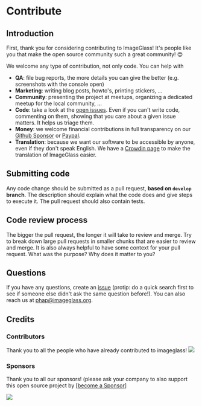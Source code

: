 # Contribute

## Introduction

First, thank you for considering contributing to ImageGlass! It's people like you that make the open source community such a great community! 😊

We welcome any type of contribution, not only code. You can help with 
- **QA**: file bug reports, the more details you can give the better (e.g. screenshots with the console open)
- **Marketing**: writing blog posts, howto's, printing stickers, ...
- **Community**: presenting the project at meetups, organizing a dedicated meetup for the local community, ...
- **Code**: take a look at the [open issues](https://github.com/d2phap/ImageGlass/issues). Even if you can't write code, commenting on them, showing that you care about a given issue matters. It helps us triage them.
- **Money**: we welcome financial contributions in full transparency on our [Github Sponsor](https://github.com/sponsors/d2phap) or [Paypal](https://www.paypal.me/d2phap).
- **Translation**: because we want our software to be accessible by anyone, even if they don't speak English. We have a [Crowdin page](https://crowdin.com/project/imageglass/invite) to make the translation of ImageGlass easier.


## Submitting code

Any code change should be submitted as a pull request, **based on `develop` branch**. The description should explain what the code does and give steps to execute it. The pull request should also contain tests.

## Code review process

The bigger the pull request, the longer it will take to review and merge. Try to break down large pull requests in smaller chunks that are easier to review and merge.
It is also always helpful to have some context for your pull request. What was the purpose? Why does it matter to you?

## Questions

If you have any questions, create an [issue](https://github.com/d2phap/ImageGlass/issues) (protip: do a quick search first to see if someone else didn't ask the same question before!).
You can also reach us at phap@imageglass.org.

## Credits

### Contributors

Thank you to all the people who have already contributed to imageglass!
<a href="graphs/contributors"><img src="https://opencollective.com/imageglass/contributors.svg?width=890" /></a>


### Sponsors

Thank you to all our sponsors! (please ask your company to also support this open source project by [[become a Sponsor](https://github.com/sponsors/d2phap)]

<a href="https://github.com/sponsors/d2phap" target="_blank"><img src="https://opencollective.com/imageglass/sponsor/0/avatar.svg"></a>
